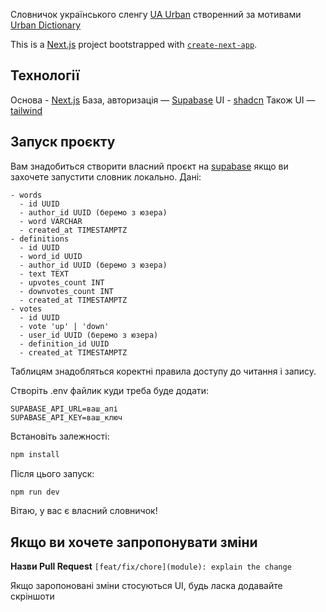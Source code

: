 Словничок українського сленгу [UA Urban](https://ua-urban.vercel.app/) створенний за мотивами [Urban Dictionary](https://www.urbandictionary.com/)

This is a [Next.js](https://nextjs.org/) project bootstrapped with [`create-next-app`](https://github.com/vercel/next.js/tree/canary/packages/create-next-app).

## Технології

Основа - [Next.js](https://nextjs.org/)
База, авторизація — [Supabase](https://supabase.com/)
UI - [shadcn](https://ui.shadcn.com/docs/installation/next)
Також UI — [tailwind](https://tailwindcss.com/)

## Запуск проєкту

Вам знадобиться створити власний проєкт на [supabase](https://supabase.com/) якщо ви захочете запустити словник локально.
Дані:

```
- words
  - id UUID
  - author_id UUID (беремо з юзера)
  - word VARCHAR
  - created_at TIMESTAMPTZ
- definitions
  - id UUID
  - word_id UUID
  - author_id UUID (беремо з юзера)
  - text TEXT
  - upvotes_count INT
  - downvotes_count INT
  - created_at TIMESTAMPTZ
- votes
  - id UUID
  - vote 'up' | 'down'
  - user_id UUID (беремо з юзера)
  - definition_id UUID
  - created_at TIMESTAMPTZ
```

Таблицям знадобляться коректні правила доступу до читання і запису.

Створіть .env файлик куди треба буде додати:

```env
SUPABASE_API_URL=ваш_апі
SUPABASE_API_KEY=ваш_ключ
```

Встановіть залежності:

```bash
npm install
```

Після цього запуск:

```bash
npm run dev
```

Вітаю, у вас є власний словничок!

## Якщо ви хочете запропонувати зміни

**Назви Pull Request**
`[feat/fix/chore](module): explain the change`

Якщо заропоновані зміни стосуються UI, будь ласка додавайте скріншоти
